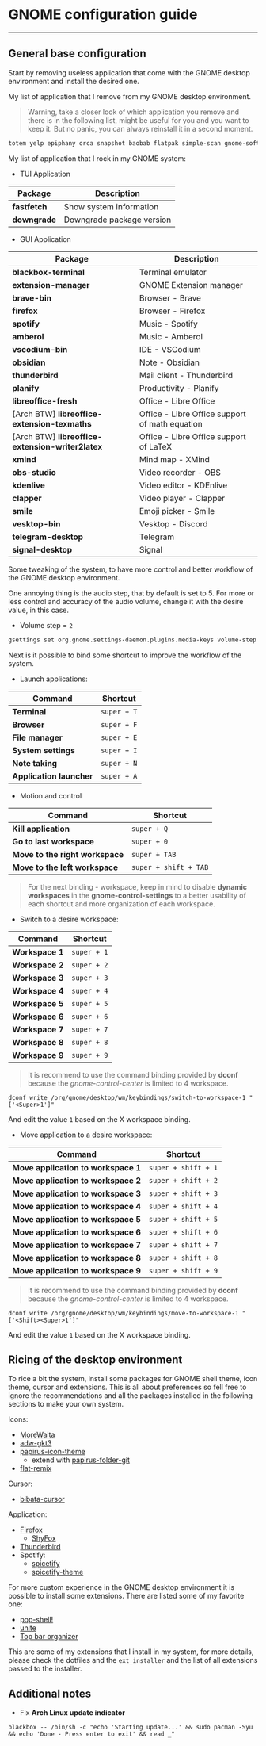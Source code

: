 # GNOME configuration guide
---
## General base configuration
Start by removing useless application that come with the GNOME desktop environment and install the desired one.

My list of application that I remove from my GNOME desktop environment.

> Warning, take a closer look of which application you remove and there is in the following list, might be useful for you and you want to keep it. But no panic, you can always reinstall it in a second moment.

``` bash
totem yelp epiphany orca snapshot baobab flatpak simple-scan gnome-software gnome-tour gnome-music gnome-maps gnome-contacts gnome-logs gnome-font-viewer gnome-system-monitor gnome-connections gnome-characters gnome-disk-utility gnome-remote-desktop gnome-console gnome-clocks
```

My list of application that I rock in my GNOME system:
- TUI Application

| Package       | Description               |
| ------------- | ------------------------- |
| **fastfetch** | Show system information   |
| **downgrade** | Downgrade package version |

- GUI Application

| Package                                           | Description                                    |
| ------------------------------------------------- | ---------------------------------------------- |
| **blackbox-terminal**                             | Terminal emulator                              |
| **extension-manager**                             | GNOME Extension manager                        |
| **brave-bin**                                     | Browser - Brave                                |
| **firefox**                                       | Browser - Firefox                              |
| **spotify**                                       | Music - Spotify                                |
| **amberol**                                       | Music - Amberol                                |
| **vscodium-bin**                                  | IDE - VSCodium                                 |
| **obsidian**                                      | Note - Obsidian                                |
| **thunderbird**                                   | Mail client - Thunderbird                      |
| **planify**                                       | Productivity - Planify                         |
| **libreoffice-fresh**                             | Office - Libre Office                          |
| [Arch BTW] **libreoffice-extension-texmaths**     | Office - Libre Office support of math equation |
| [Arch BTW] **libreoffice-extension-writer2latex** | Office - Libre Office support of LaTeX         |
| **xmind**                                         | Mind map - XMind                               |
| **obs-studio**                                    | Video recorder - OBS                           |
| **kdenlive**                                      | Video editor - KDEnlive                        |
| **clapper**                                       | Video player - Clapper                         |
| **smile**                                         | Emoji picker - Smile                           |
| **vesktop-bin**                                   | Vesktop - Discord                              |
| **telegram-desktop**                              | Telegram                                       |
| **signal-desktop**                                | Signal                                         |


Some tweaking of the system, to have more control and better workflow of the GNOME desktop environment.

One annoying thing is the audio step, that by default is set to 5. For more or less control and accuracy of the audio volume, change it with the desire value, in this case.
- Volume step = `2`

``` bash
gsettings set org.gnome.settings-daemon.plugins.media-keys volume-step 2
```

Next is it possible to bind some shortcut to improve the workflow of the system.

- Launch applications:

| Command                  | Shortcut    |
| ------------------------ | ----------- |
| **Terminal**             | `super + T` |
| **Browser**              | `super + F` |
| **File manager**         | `super + E` |
| **System settings**      | `super + I` |
| **Note taking**          | `super + N` |
| **Application launcher** | `super + A` |

- Motion and control

| Command                         | Shortcut              |
| ------------------------------- | --------------------- |
| **Kill application**            | `super + Q`           |
| **Go to last workspace**        | `super + 0`           |
| **Move to the right workspace** | `super + TAB`         |
| **Move to the left workspace**  | `super + shift + TAB` |

> For the next binding - workspace, keep in mind to disable **dynamic workspaces** in the **gnome-control-settings** to a better usability of each shortcut and more organization of each workspace.

- Switch to a desire workspace:

| Command         | Shortcut    |
| --------------- | ----------- |
| **Workspace 1** | `super + 1` |
| **Workspace 2** | `super + 2` |
| **Workspace 3** | `super + 3` |
| **Workspace 4** | `super + 4` |
| **Workspace 5** | `super + 5` |
| **Workspace 6** | `super + 6` |
| **Workspace 7** | `super + 7` |
| **Workspace 8** | `super + 8` |
| **Workspace 9** | `super + 9` |
> It is recommend to use the command binding provided by **dconf** because the *gnome-control-center* is limited to 4 workspace.

`dconf write /org/gnome/desktop/wm/keybindings/switch-to-workspace-1 "['<Super>1']"`

And edit the value `1` based on the X workspace binding.

- Move application to a desire workspace:

| Command                             | Shortcut            |
| ----------------------------------- | ------------------- |
| **Move application to workspace 1** | `super + shift + 1` |
| **Move application to workspace 2** | `super + shift + 2` |
| **Move application to workspace 3** | `super + shift + 3` |
| **Move application to workspace 4** | `super + shift + 4` |
| **Move application to workspace 5** | `super + shift + 5` |
| **Move application to workspace 6** | `super + shift + 6` |
| **Move application to workspace 7** | `super + shift + 7` |
| **Move application to workspace 8** | `super + shift + 8` |
| **Move application to workspace 9** | `super + shift + 9` |
> It is recommend to use the command binding provided by **dconf** because the *gnome-control-center* is limited to 4 workspace.

`dconf write /org/gnome/desktop/wm/keybindings/move-to-workspace-1 "['<Shift><Super>1']"` 

And edit the value `1` based on the X workspace binding. 
## Ricing of the desktop environment
To rice a bit the system, install some packages for GNOME shell theme, icon theme, cursor and extensions. This is all about preferences so fell free to ignore the recommendations and all the packages installed in the following sections to make your own system.

Icons:
- [MoreWaita](https://github.com/somepaulo/MoreWaita)
- [adw-gkt3](https://github.com/lassekongo83/adw-gtk3)
- [papirus-icon-theme](https://github.com/PapirusDevelopmentTeam/papirus-icon-theme)
	- extend with [papirus-folder-git](https://github.com/PapirusDevelopmentTeam/papirus-folders)
- [flat-remix](https://github.com/daniruiz/flat-remix)

Cursor:
- [bibata-cursor](https://github.com/ful1e5/Bibata_Cursor)

Application:
- [Firefox](https://github.com/rafaelmardojai/firefox-gnome-theme)
	- [ShyFox](https://www.reddit.com/r/unixporn/comments/1dl1xzx/oc_shyfox_theme_for_firefox_i_made/)
- [Thunderbird](https://github.com/rafaelmardojai/thunderbird-gnome-theme)
- Spotify:
	- [spicetify](https://spicetify.app/docs/advanced-usage/installation/#note-for-linux-users)
	- [spicetify-theme](https://github.com/spicetify/spicetify-themes)

For more custom experience in the GNOME desktop environment it is possible to install some extensions. There are listed some of my favorite one:
- [pop-shell!](https://github.com/pop-os/shell.git)
- [unite](https://github.com/hardpixel/unite-shell/)
- [Top bar organizer](https://github.com/jamespo/gnome-extensions/releases/download/gnome46/top-bar-organizerjulian.gse.jsts.xyz.v10.shell-extension.zip)

This are some of my extensions that I install in my system, for more details, please check the dotfiles and the `ext_installer` and the list of all extensions passed to the installer.
## Additional notes
- Fix **Arch Linux update indicator**

`blackbox -- /bin/sh -c "echo 'Starting update...' && sudo pacman -Syu && echo 'Done - Press enter to exit' && read _"`

